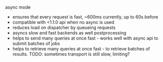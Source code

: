 

async mode

* ensures that every request is fast, ~600ms currently, up to 60s before
* compatible with <1.1.0 api when no async is used
* reduces load on dispatcher by queueing requests
* asyncs slow and fast backends as well postprocessing
* helps to send many queries at once fast - works well with async api to submit batches of jobs
* helps to retrieve many queries at once fast - to retrieve batches of results. TODO: sometimes transport is still slow, limiting?
